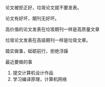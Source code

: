 论文被拒正好，垃圾论文就不要发表。

论文有好坏，期刊无好坏。

高价值的论文发表在垃圾期刊一样是高质量文章

垃圾论文发表在高级期刊一样是垃圾文章。

踏实做事，砥砺前行，拒绝浮躁

最近要做的事

1. 提交计算机设计作品
2. 学习编译原理，计算机网络